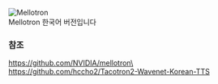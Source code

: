 ![Mellotron](mellotron_logo.png "Mellotron 한국어")\
Mellotron 한국어 버전입니다

### 참조 ###
https://github.com/NVIDIA/mellotron\
https://github.com/hccho2/Tacotron2-Wavenet-Korean-TTS